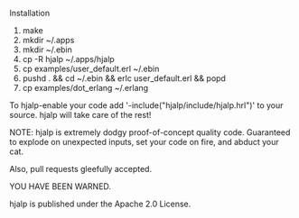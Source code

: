Installation

1. make
2. mkdir ~/.apps
3. mkdir ~/.ebin
4. cp -R hjalp ~/.apps/hjalp
5. cp examples/user_default.erl ~/.ebin
6. pushd . && cd ~/.ebin && erlc user_default.erl && popd
7. cp examples/dot_erlang ~/.erlang

To hjalp-enable your code add '-include("hjalp/include/hjalp.hrl")' to your source.
hjalp will take care of the rest!

NOTE: hjalp is extremely dodgy proof-of-concept quality code. Guaranteed
to explode on unexpected inputs, set your code on fire, and abduct your cat.

Also, pull requests gleefully accepted.

YOU HAVE BEEN WARNED.

hjalp is published under the Apache 2.0 License.